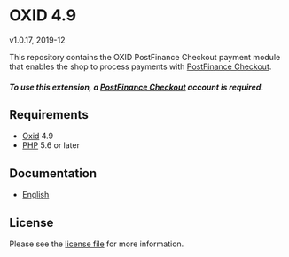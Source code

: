 # OXID 4.9

v1.0.17, 2019-12

This repository contains the OXID  PostFinance Checkout payment module that enables the shop to process payments with [PostFinance Checkout](https://www.postfinance.ch/checkout).

##### To use this extension, a [PostFinance Checkout](https://www.postfinance.ch/checkout) account is required.

## Requirements

* [Oxid](https://www.oxid-esales.com/) 4.9
* [PHP](http://php.net/) 5.6 or later

## Documentation

* [English](https://plugin-documentation.postfinance-checkout.ch/pfpayments/oxid-4.9/1.0.17/docs/en/documentation.html)

## License

Please see the [license file](https://github.com/pfpayments/oxid-4.9/blob/1.0.17/LICENSE) for more information.